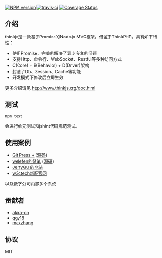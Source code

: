 [![NPM version](https://badge.fury.io/js/thinkjs.svg)](http://badge.fury.io/js/thinkjs)
[![travis-ci](https://travis-ci.org/75team/thinkjs.svg?branch=master)](https://travis-ci.org/welefen/thinkjs)
[![Coverage Status](https://coveralls.io/repos/75team/thinkjs/badge.png?branch=master)](https://coveralls.io/r/75team/thinkjs?branch=master)

## 介绍

thinkjs是一款基于Promise的Node.js MVC框架，借鉴于ThinkPHP。具有如下特性：

* 使用Promise，完美的解决了异步嵌套的问题
* 支持Http、命令行、WebSocket、Restful等多种访问方式
* C(Core) + B(Behavior) + D(Driver)架构
* 封装了Db、Session、Cache等功能
* 开发模式下修改后立即生效

更多介绍请见 http://www.thinkjs.org/doc.html

## 测试

```
npm test
```

会进行单元测试和jshint代码规范测试。

## 使用案例

* [Git Press +](http://www.gitpress.org)  ([源码](https://github.com/akira-cn/gitpress)) 
* [welefen的随笔](http://www.welefen.com) ([源码](https://github.com/welefen/thinkpress))
* [JerryQu 的小站](http://www.imququ.com)
* [w3ctech新版官网](http://new.w3ctech.com/)

以及数字公司内部多个系统

## 贡献者

* [akira-cn](https://github.com/akira-cn)
* [qgy18](https://github.com/qgy18)
* [maxzhang](https://github.com/maxzhang)

## 协议

MIT
